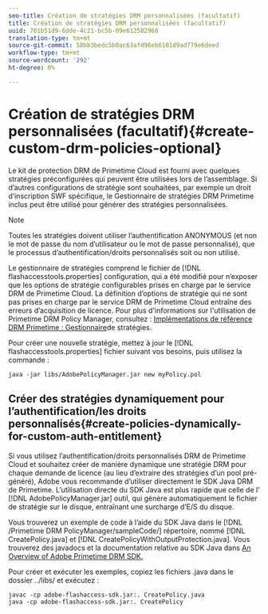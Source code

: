 ```yaml
---
seo-title: Création de stratégies DRM personnalisées (facultatif)
title: Création de stratégies DRM personnalisées (facultatif)
uuid: 701b51d9-6dde-4c21-bc5b-09e612582968
translation-type: tm+mt
source-git-commit: 58bb3bedc5b0ac63afd96eb6101d9ad779e6deed
workflow-type: tm+mt
source-wordcount: '292'
ht-degree: 0%

---
```



# Création de stratégies DRM personnalisées (facultatif){#create-custom-drm-policies-optional}

Le kit de protection DRM de Primetime Cloud est fourni avec quelques stratégies préconfigurées qui peuvent être utilisées lors de l’assemblage. Si d’autres configurations de stratégie sont souhaitées, par exemple un droit d’inscription SWF spécifique, le Gestionnaire de stratégies DRM Primetime inclus peut être utilisé pour générer des stratégies personnalisées.

>[!NOTE]
>
>Toutes les stratégies doivent utiliser l’authentification ANONYMOUS (et non le mot de passe du nom d’utilisateur ou le mot de passe personnalisé), que le processus d’authentification/droits personnalisés soit ou non utilisé.

Le gestionnaire de stratégies comprend le fichier de [!DNL flashaccesstools.properties] configuration, qui a été modifié pour n’exposer que les options de stratégie configurables prises en charge par le service DRM de Primetime Cloud. La définition d’options de stratégie qui ne sont pas prises en charge par le service DRM de Primetime Cloud entraîne des erreurs d’acquisition de licence. Pour plus d&#39;informations sur l&#39;utilisation de Primetime DRM Policy Manager, consultez : [Implémentations de référence DRM Primetime : Gestionnaire](https://help.adobe.com/en_US/primetime/drm/5.3/reference_implementations/index.html#concept-DRM_Policy_Manager)de stratégies.

Pour créer une nouvelle stratégie, mettez à jour le [!DNL flashaccesstools.properties] fichier suivant vos besoins, puis utilisez la commande :

```
java -jar libs/AdobePolicyManager.jar new myPolicy.pol
```

## Créer des stratégies dynamiquement pour l’authentification/les droits personnalisés{#create-policies-dynamically-for-custom-auth-entitlement}

Si vous utilisez l’authentification/droits personnalisés DRM de Primetime Cloud et souhaitez créer de manière dynamique une stratégie DRM pour chaque demande de licence (au lieu d’extraire des stratégies d’un pool pré-généré), Adobe vous recommande d’utiliser directement le SDK Java DRM de Primetime. L’utilisation directe du SDK Java est plus rapide que celle de l’ [!DNL AdobePolicyManager.jar] outil, qui génère automatiquement le fichier de stratégie sur le disque, entraînant une surcharge d’E/S du disque.

Vous trouverez un exemple de code à l’aide du SDK Java dans le [!DNL /Primetime DRM PolicyManager/sampleCode/] répertoire, nommé [!DNL CreatePolicy.java] et [!DNL CreatePolicyWithOutputProtection.java]. Vous trouverez des javadocs et la documentation relative au SDK Java dans [An Overview of Adobe Primetime DRM SDK.](../../../digital-rights-management/drm-sdk-overview/overview.md)

Pour créer et exécuter les exemples, copiez les fichiers .java dans le dossier ../libs/ et exécutez :

```
javac -cp adobe-flashaccess-sdk.jar:. CreatePolicy.java
java -cp adobe-flashaccess-sdk.jar:. CreatePolicy
```
